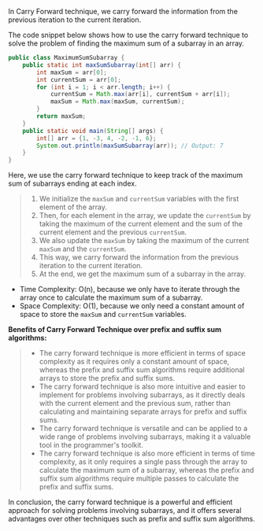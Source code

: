 In Carry Forward technique, we carry forward the information from the previous iteration to the current iteration.

The code snippet below shows how to use the carry forward technique to solve the problem of finding the maximum sum of a subarray in an array.

```Java
public class MaximumSumSubarray {
    public static int maxSumSubarray(int[] arr) {
        int maxSum = arr[0];
        int currentSum = arr[0];
        for (int i = 1; i < arr.length; i++) {
            currentSum = Math.max(arr[i], currentSum + arr[i]);
            maxSum = Math.max(maxSum, currentSum);
        }
        return maxSum;
    }
    public static void main(String[] args) {
        int[] arr = {1, -3, 4, -2, -1, 6};
        System.out.println(maxSumSubarray(arr)); // Output: 7
    }
}
```
Here, we use the carry forward technique to keep track of the maximum sum of subarrays ending at each index.
>1. We initialize the `maxSum` and `currentSum` variables with the first element of the array.
>2. Then, for each element in the array, we update the `currentSum` by taking the maximum of the current element and the sum of the current element and the previous `currentSum`.
>3. We also update the `maxSum` by taking the maximum of the current `maxSum` and the `currentSum`. 
>4. This way, we carry forward the information from the previous iteration to the current iteration.
>5. At the end, we get the maximum sum of a subarray in the array.

- Time Complexity: O(n), because we only have to iterate through the array once to calculate the maximum sum of a subarray.
- Space Complexity: O(1), because we only need a constant amount of space to store the `maxSum` and `currentSum` variables.

**Benefits of Carry Forward Technique over prefix and suffix sum algorithms:**
>- The carry forward technique is more efficient in terms of space complexity as it requires only a constant amount of space, whereas the prefix and suffix sum algorithms require additional arrays to store the prefix and suffix sums.
>- The carry forward technique is also more intuitive and easier to implement for problems involving subarrays, as it directly deals with the current element and the previous sum, rather than calculating and maintaining separate arrays for prefix and suffix sums.
>- The carry forward technique is versatile and can be applied to a wide range of problems involving subarrays, making it a valuable tool in the programmer's toolkit.
>- The carry forward technique is also more efficient in terms of time complexity, as it only requires a single pass through the array to calculate the maximum sum of a subarray, whereas the prefix and suffix sum algorithms require multiple passes to calculate the prefix and suffix sums.

In conclusion, the carry forward technique is a powerful and efficient approach for solving problems involving subarrays, and it offers several advantages over other techniques such as prefix and suffix sum algorithms.